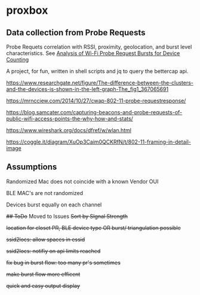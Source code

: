 # proxbox
## Data collection from  Probe Requests
Probe Requets correlation with RSSI, proximity, geolocation, and burst level characteristics.  See [Analysis of Wi-Fi Probe Request Bursts for Device Counting](https://scholarworks.calstate.edu/downloads/8w32rd03r)

A project, for fun, written in shell scripts and jq to query the bettercap api. 



https://www.researchgate.net/figure/The-difference-between-the-clusters-and-the-devices-is-shown-in-the-left-graph-The_fig1_367065691

https://mrncciew.com/2014/10/27/cwap-802-11-probe-requestresponse/

https://blog.samcater.com/capturing-beacons-and-probe-requests-of-public-wifi-access-points-the-why-how-and-stats/

https://www.wireshark.org/docs/dfref/w/wlan.html

https://coggle.it/diagram/XuOp3Caim0QCKRfN/t/802-11-framing-in-detail-image



## Assumptions
Randomized Mac does not coincide with a known Vendor OUI

BLE MAC's are not randomized

Devices burst equally on each channel

~~## ToDo~~  Moved to Issues
~~Sort by SIgnal Strength~~

~~location for closet PR, BLE device type OR  burst/ triangulation possible~~

~~ssid2locs: allow spaces in essid~~

~~ssid2locs: notifiy on api limits reached~~

~~fix bug in burst flow: too many pr's sometimes~~

~~make burst flow more efficent~~

~~quick and easy output display~~
